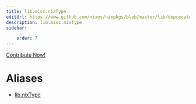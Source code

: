 ```yaml
---
title: lib.misc.nixType
editUrl: https://www.github.com/nixos/nixpkgs/blob/master/lib/deprecated.nix#L282C13
description: lib.misc.nixType
sidebar:

    order: 7
---
```


<a href="https://www.github.com/nixos/nixpkgs/blob/master/lib/deprecated.nix#L282C13">Contribute Now!</a>


# Aliases

- [lib.nixType](reference/lib/lib-nixType)


